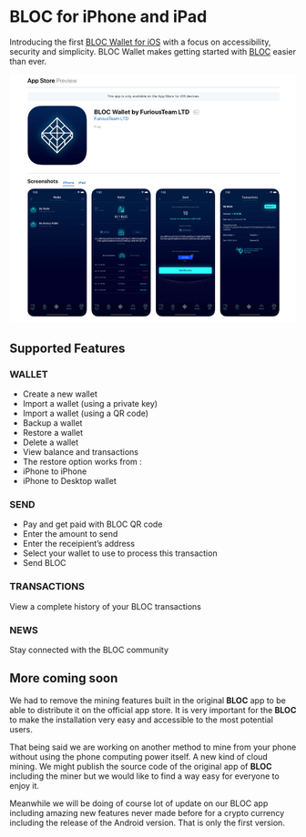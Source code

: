 # **BLOC for iPhone and iPad**

Introducing the first [BLOC Wallet for iOS](https://itunes.apple.com/us/app/bloc-wallet-by-furiousteam-ltd/id1437924269?mt=8&ign-mpt=uo%3D2) with a focus on accessibility, security and simplicity. BLOC Wallet makes getting started with [BLOC](https://bloc.money) easier than ever.

[![BLOC Wallet for iPhone & iPad](images/iOS-wallet/bloc-wallet-appstore.png)](https://itunes.apple.com/us/app/bloc-wallet-by-furiousteam-ltd/id1437924269?mt=8&ign-mpt=uo%3D2)

## **Supported Features**

### WALLET

* Create a new wallet
* Import a wallet (using a private key)
* Import a wallet (using a QR code)
* Backup a wallet
* Restore a wallet
* Delete a wallet
* View balance and transactions
* The restore option works from :
* iPhone to iPhone
* iPhone to Desktop wallet

### SEND

* Pay and get paid with BLOC QR code
* Enter the amount to send
* Enter the receipient’s address
* Select your wallet to use to process this transaction
* Send BLOC

### TRANSACTIONS

View a complete history of your BLOC transactions

### NEWS

Stay connected with the BLOC community

## **More coming soon**

We had to remove the mining features built in the original **BLOC** app to be able to distribute it on the official app store. It is very important for the **BLOC** to make the installation very easy and accessible to the most potential users.

That being said we are working on another method to mine from your phone without using the phone computing power itself. A new kind of cloud mining. We might publish the source code of the original app of **BLOC** including the miner but we would like to find a way easy for everyone to enjoy it.

Meanwhile we will be doing of course lot of update on our BLOC app including amazing new features never made before for a crypto currency including the release of the Android version. That is only the first version.